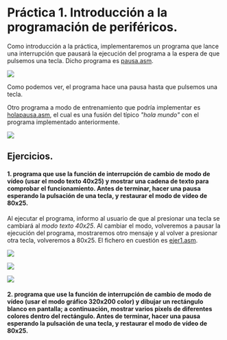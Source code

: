 # Práctica 1. Introducción a la programación de periféricos.

Como introducción a la práctica, implementaremos un programa que lance una interrupción que pausará la ejecución del programa a la espera de que pulsemos una tecla.
Dicho programa es [pausa.asm](https://github.com/sergiovp/PDIH/blob/master/Prácticas/P1/sources/pausa.asm).

![](https://github.com/sergiovp/PDIH/blob/master/Prácticas/P1/images/pausa.png)

Como podemos ver, el programa hace una pausa hasta que pulsemos una tecla.

Otro programa a modo de entrenamiento que podría implementar es [holapausa.asm](https://github.com/sergiovp/PDIH/blob/master/Prácticas/P1/sources/holapausa.asm), el cual es una fusión del típico *"hola mundo"* con el programa implementado anteriormente.

![](https://github.com/sergiovp/PDIH/blob/master/Prácticas/P1/images/holapausa.png)

## Ejercicios.

#### 1. programa que use la función de interrupción de cambio de modo de vídeo (usar el modo texto 40x25) y mostrar una cadena de texto para comprobar el funcionamiento. Antes de terminar, hacer una pausa esperando la pulsación de una tecla, y restaurar el modo de vídeo de 80x25.

Al ejecutar el programa, informo al usuario de que al presionar una tecla se cambiará al *modo texto 40x25*. Al cambiar el modo, volveremos a pausar la ejecución del programa, mostraremos otro mensaje y al volver a presionar otra tecla, volveremos a 80x25.
El fichero en cuestión es [ejer1.asm](https://github.com/sergiovp/PDIH/blob/master/Prácticas/P1/sources/ejer1.asm).

![](https://github.com/sergiovp/PDIH/blob/master/Prácticas/P1/images/ejer1_1.png)

![](https://github.com/sergiovp/PDIH/blob/master/Prácticas/P1/images/ejer1_2.png)

![](https://github.com/sergiovp/PDIH/blob/master/Prácticas/P1/images/ejer1_3.png)


#### 2. programa que use la función de interrupción de cambio de modo de vídeo (usar el modo gráfico 320x200 color) y dibujar un rectángulo blanco en pantalla; a continuación, mostrar varios pixels de diferentes colores dentro del rectángulo. Antes de terminar, hacer una pausa esperando la pulsación de una tecla, y restaurar el modo de vídeo de 80x25.